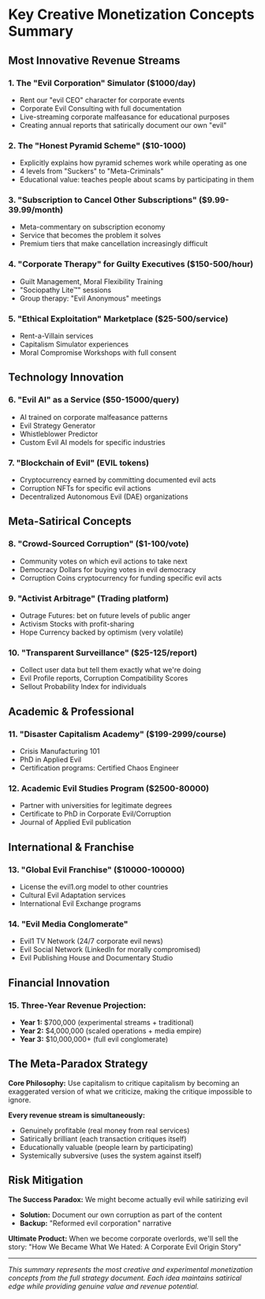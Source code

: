 # Key Creative Monetization Concepts Summary

## Most Innovative Revenue Streams

### 1. **The "Evil Corporation" Simulator** ($1000/day)
- Rent our "evil CEO" character for corporate events
- Corporate Evil Consulting with full documentation
- Live-streaming corporate malfeasance for educational purposes
- Creating annual reports that satirically document our own "evil"

### 2. **The "Honest Pyramid Scheme"** ($10-1000)
- Explicitly explains how pyramid schemes work while operating as one
- 4 levels from "Suckers" to "Meta-Criminals"
- Educational value: teaches people about scams by participating in them

### 3. **"Subscription to Cancel Other Subscriptions"** ($9.99-39.99/month)
- Meta-commentary on subscription economy
- Service that becomes the problem it solves
- Premium tiers that make cancellation increasingly difficult

### 4. **"Corporate Therapy" for Guilty Executives** ($150-500/hour)
- Guilt Management, Moral Flexibility Training
- "Sociopathy Lite™" sessions
- Group therapy: "Evil Anonymous" meetings

### 5. **"Ethical Exploitation" Marketplace** ($25-500/service)
- Rent-a-Villain services
- Capitalism Simulator experiences
- Moral Compromise Workshops with full consent

## Technology Innovation

### 6. **"Evil AI" as a Service** ($50-15000/query)
- AI trained on corporate malfeasance patterns
- Evil Strategy Generator
- Whistleblower Predictor
- Custom Evil AI models for specific industries

### 7. **"Blockchain of Evil"** (EVIL tokens)
- Cryptocurrency earned by committing documented evil acts
- Corruption NFTs for specific evil actions
- Decentralized Autonomous Evil (DAE) organizations

## Meta-Satirical Concepts

### 8. **"Crowd-Sourced Corruption"** ($1-100/vote)
- Community votes on which evil actions to take next
- Democracy Dollars for buying votes in evil democracy
- Corruption Coins cryptocurrency for funding specific evil acts

### 9. **"Activist Arbitrage"** (Trading platform)
- Outrage Futures: bet on future levels of public anger
- Activism Stocks with profit-sharing
- Hope Currency backed by optimism (very volatile)

### 10. **"Transparent Surveillance"** ($25-125/report)
- Collect user data but tell them exactly what we're doing
- Evil Profile reports, Corruption Compatibility Scores
- Sellout Probability Index for individuals

## Academic & Professional

### 11. **"Disaster Capitalism Academy"** ($199-2999/course)
- Crisis Manufacturing 101
- PhD in Applied Evil
- Certification programs: Certified Chaos Engineer

### 12. **Academic Evil Studies Program** ($2500-80000)
- Partner with universities for legitimate degrees
- Certificate to PhD in Corporate Evil/Corruption
- Journal of Applied Evil publication

## International & Franchise

### 13. **"Global Evil Franchise"** ($10000-100000)
- License the evil1.org model to other countries
- Cultural Evil Adaptation services
- International Evil Exchange programs

### 14. **"Evil Media Conglomerate"**
- Evil1 TV Network (24/7 corporate evil news)
- Evil Social Network (LinkedIn for morally compromised)
- Evil Publishing House and Documentary Studio

## Financial Innovation

### 15. **Three-Year Revenue Projection:**
- **Year 1:** $700,000 (experimental streams + traditional)
- **Year 2:** $4,000,000 (scaled operations + media empire)
- **Year 3:** $10,000,000+ (full evil conglomerate)

## The Meta-Paradox Strategy

**Core Philosophy:** Use capitalism to critique capitalism by becoming an exaggerated version of what we criticize, making the critique impossible to ignore.

**Every revenue stream is simultaneously:**
- Genuinely profitable (real money from real services)
- Satirically brilliant (each transaction critiques itself)
- Educationally valuable (people learn by participating)
- Systemically subversive (uses the system against itself)

## Risk Mitigation

**The Success Paradox:** We might become actually evil while satirizing evil
- **Solution:** Document our own corruption as part of the content
- **Backup:** "Reformed evil corporation" narrative

**Ultimate Product:** When we become corporate overlords, we'll sell the story: "How We Became What We Hated: A Corporate Evil Origin Story"

---

*This summary represents the most creative and experimental monetization concepts from the full strategy document. Each idea maintains satirical edge while providing genuine value and revenue potential.*